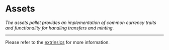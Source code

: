 # Assets

*The assets pallet provides an implementation of common currency traits and functionality for handling transfers and minting.*

---

Please refer to the [extrinsics](./assets/extrinsics.md) for more information.